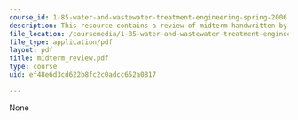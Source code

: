 ```yaml
---
course_id: 1-85-water-and-wastewater-treatment-engineering-spring-2006
description: This resource contains a review of midterm handwritten by the Instructor.
file_location: /coursemedia/1-85-water-and-wastewater-treatment-engineering-spring-2006/ef48e6d3cd622b8fc2c0adcc652a0817_midterm_review.pdf
file_type: application/pdf
layout: pdf
title: midterm_review.pdf
type: course
uid: ef48e6d3cd622b8fc2c0adcc652a0817

---
```

None